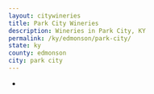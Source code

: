 ```yaml
---
layout: citywineries
title: Park City Wineries
description: Wineries in Park City, KY
permalink: /ky/edmonson/park-city/
state: ky
county: edmonson
city: park city
---
```

-

